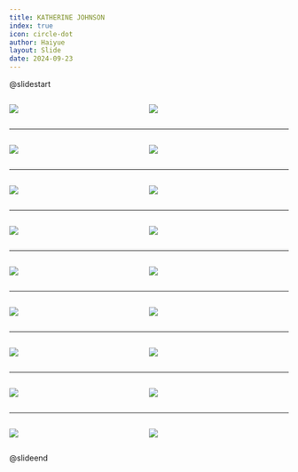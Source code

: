 ```yaml
---
title: KATHERINE JOHNSON
index: true
icon: circle-dot
author: Haiyue
layout: Slide
date: 2024-09-23
---
```

 
@slidestart

<div style="display:flex">
<div style="flex:1">

![](/reading/english/Level-V/KATHERINE%20JOHNSON/001.webp)
</div>
<div style="flex:1">

![](/reading/english/Level-V/KATHERINE%20JOHNSON/002.webp)
</div>
</div>

---

<div style="display:flex">
<div style="flex:1">

![](/reading/english/Level-V/KATHERINE%20JOHNSON/003.webp)
</div>
<div style="flex:1">

![](/reading/english/Level-V/KATHERINE%20JOHNSON/004.webp)
</div>
</div>

---

<div style="display:flex">
<div style="flex:1">

![](/reading/english/Level-V/KATHERINE%20JOHNSON/005.webp)
</div>
<div style="flex:1">

![](/reading/english/Level-V/KATHERINE%20JOHNSON/006.webp)
</div>
</div>

---

<div style="display:flex">
<div style="flex:1">

![](/reading/english/Level-V/KATHERINE%20JOHNSON/007.webp)
</div>
<div style="flex:1">

![](/reading/english/Level-V/KATHERINE%20JOHNSON/008.webp)
</div>
</div>

---

<div style="display:flex">
<div style="flex:1">

![](/reading/english/Level-V/KATHERINE%20JOHNSON/009.webp)
</div>
<div style="flex:1">

![](/reading/english/Level-V/KATHERINE%20JOHNSON/010.webp)
</div>
</div>

---

<div style="display:flex">
<div style="flex:1">

![](/reading/english/Level-V/KATHERINE%20JOHNSON/011.webp)
</div>
<div style="flex:1">

![](/reading/english/Level-V/KATHERINE%20JOHNSON/012.webp)
</div>
</div>

---

<div style="display:flex">
<div style="flex:1">

![](/reading/english/Level-V/KATHERINE%20JOHNSON/013.webp)
</div>
<div style="flex:1">

![](/reading/english/Level-V/KATHERINE%20JOHNSON/014.webp)
</div>
</div>

---

<div style="display:flex">
<div style="flex:1">

![](/reading/english/Level-V/KATHERINE%20JOHNSON/015.webp)
</div>
<div style="flex:1">

![](/reading/english/Level-V/KATHERINE%20JOHNSON/016.webp)
</div>
</div>

---

<div style="display:flex">
<div style="flex:1">

![](/reading/english/Level-V/KATHERINE%20JOHNSON/017.webp)
</div>
<div style="flex:1">

![](/reading/english/Level-V/KATHERINE%20JOHNSON/018.webp)
</div>
</div>

@slideend